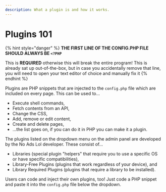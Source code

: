 ```yaml
---
description: What a plugin is and how it works.
---
```


# Plugins 101

{% hint style="danger" %}
**THE FIRST LINE OF THE CONFIG.PHP FILE SHOULD ALWAYS BE `<?PHP`**

This is **REQUIRED** otherwise this will break the entire program! This is already sat up out-of-the-box, but in case you accidentally remove that line, you will need to open your text editor of choice and manually fix it
{% endhint %}

Plugins are PHP snippets that are injected to the `config.php` file which are included on every page. This can be used to...

* Execute shell commands,
* Fetch contents from an API,
* Change the CSS,
* Add, remove or edit content,
* Create and delete pages,
* ...the list goes on, if you can do it in PHP you can make it a plugin.

The plugins listed on the dropdown menu on the admin panel are developed by the No Ads Lol developer. These consist of...

* Libraries (special plugin "helpers" that require you to use a specific OS or have specific compatibilities),
* Library-Free Plugins (plugins that work regardless of your device), and
* Library Required Plugins (plugins that require a library to be installed).

Users can code and inject their own plugins, too! Just code a PHP snippet and paste it into the `config.php` file below the dropdown.
